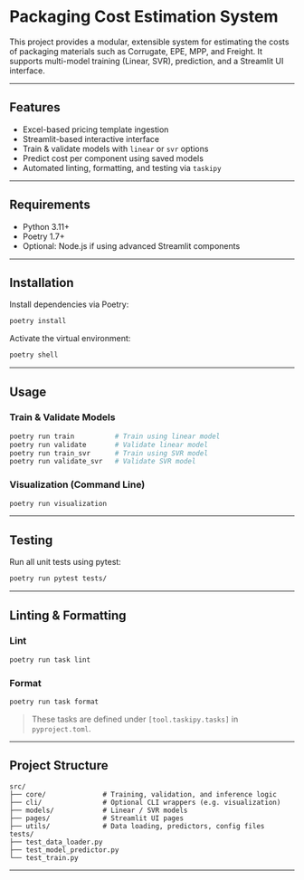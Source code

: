 # Packaging Cost Estimation System

This project provides a modular, extensible system for estimating the costs of packaging materials such as Corrugate, EPE, MPP, and Freight. It supports multi-model training (Linear, SVR), prediction, and a Streamlit UI interface.

---

## Features

- Excel-based pricing template ingestion
- Streamlit-based interactive interface
- Train & validate models with `linear` or `svr` options
- Predict cost per component using saved models
- Automated linting, formatting, and testing via `taskipy`

---

## Requirements

- Python 3.11+
- Poetry 1.7+
- Optional: Node.js if using advanced Streamlit components

---

## Installation

Install dependencies via Poetry:

```bash
poetry install
```

Activate the virtual environment:

```bash
poetry shell
```

---

## ️Usage

### Train & Validate Models

```bash
poetry run train          # Train using linear model
poetry run validate       # Validate linear model
poetry run train_svr      # Train using SVR model
poetry run validate_svr   # Validate SVR model
```

### Visualization (Command Line)

```bash
poetry run visualization
```

---

## Testing

Run all unit tests using pytest:

```bash
poetry run pytest tests/
```

---

## Linting & Formatting

### Lint

```bash
poetry run task lint
```

### Format

```bash
poetry run task format
```

> These tasks are defined under `[tool.taskipy.tasks]` in `pyproject.toml`.

---

## Project Structure

```
src/
├── core/              # Training, validation, and inference logic
├── cli/               # Optional CLI wrappers (e.g. visualization)
├── models/            # Linear / SVR models
├── pages/             # Streamlit UI pages
├── utils/             # Data loading, predictors, config files
tests/
├── test_data_loader.py
├── test_model_predictor.py
└── test_train.py
```

---